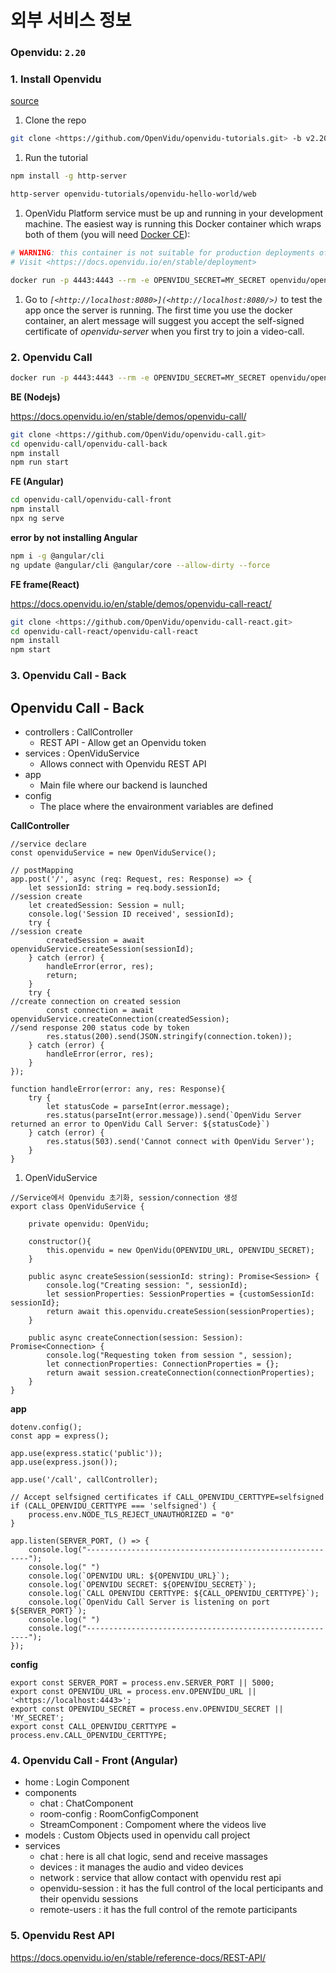 # 외부 서비스 정보

### Openvidu: `2.20`

### 1. Install Openvidu

[source](https://docs.openvidu.io/en/stable/tutorials/openvidu-js-java/)

1. Clone the repo

```bash
git clone <https://github.com/OpenVidu/openvidu-tutorials.git> -b v2.20.0
```

1. Run the tutorial

```bash
npm install -g http-server

http-server openvidu-tutorials/openvidu-hello-world/web
```

1. OpenVidu Platform service must be up and running in your development machine. The easiest way is running this Docker container which wraps both of them (you will need [Docker CE](https://store.docker.com/search?type=edition&offering=community)):

```bash
# WARNING: this container is not suitable for production deployments of OpenVidu Platform
# Visit <https://docs.openvidu.io/en/stable/deployment>

docker run -p 4443:4443 --rm -e OPENVIDU_SECRET=MY_SECRET openvidu/openvidu-server-kms:2.20.0
```

1. Go to *`[<http://localhost:8080>](<http://localhost:8080/>)`* to test the app once the server is running. The first time you use the docker container, an alert message will suggest you accept the self-signed certificate of *openvidu-server* when you first try to join a video-call.



### 2. Openvidu Call

```bash
docker run -p 4443:4443 --rm -e OPENVIDU_SECRET=MY_SECRET openvidu/openvidu-server-kms:2.20.0
```

**BE (Nodejs)**

https://docs.openvidu.io/en/stable/demos/openvidu-call/

```bash
git clone <https://github.com/OpenVidu/openvidu-call.git>
cd openvidu-call/openvidu-call-back
npm install
npm run start
```

**FE (Angular)**

```bash
cd openvidu-call/openvidu-call-front
npm install
npx ng serve
```

**error by not installing Angular**

```bash
npm i -g @angular/cli 
ng update @angular/cli @angular/core --allow-dirty --force
```

**FE frame(React)**

https://docs.openvidu.io/en/stable/demos/openvidu-call-react/

```bash
git clone <https://github.com/OpenVidu/openvidu-call-react.git>
cd openvidu-call-react/openvidu-call-react
npm install
npm start
```



### 3. Openvidu Call - Back

## Openvidu Call - Back

- controllers : CallController
  - REST API - Allow get an Openvidu token
- services : OpenViduService
  - Allows connect with Openvidu REST API
- app
  - Main file where our backend is launched
- config
  - The place where the envaironment variables are defined

**CallController**

```tsx
//service declare
const openviduService = new OpenViduService();

// postMapping
app.post('/', async (req: Request, res: Response) => {
	let sessionId: string = req.body.sessionId;
//session create
	let createdSession: Session = null;
	console.log('Session ID received', sessionId);
	try {
//session create
		createdSession = await openviduService.createSession(sessionId);
	} catch (error) {
		handleError(error, res);
		return;
	}
	try {
//create connection on created session
		const connection = await openviduService.createConnection(createdSession);
//send response 200 status code by token
		res.status(200).send(JSON.stringify(connection.token));
	} catch (error) {
		handleError(error, res);
	}
});

function handleError(error: any, res: Response){
	try {
		let statusCode = parseInt(error.message);
		res.status(parseInt(error.message)).send(`OpenVidu Server returned an error to OpenVidu Call Server: ${statusCode}`)
	} catch (error) {
		res.status(503).send('Cannot connect with OpenVidu Server');
	}
}
```

1. OpenViduService

```tsx
//Service에서 Openvidu 초기화, session/connection 생성
export class OpenViduService {

    private openvidu: OpenVidu;

	constructor(){
        this.openvidu = new OpenVidu(OPENVIDU_URL, OPENVIDU_SECRET);
    }

	public async createSession(sessionId: string): Promise<Session> {
        console.log("Creating session: ", sessionId);
        let sessionProperties: SessionProperties = {customSessionId: sessionId};
        return await this.openvidu.createSession(sessionProperties);
	}

	public async createConnection(session: Session): Promise<Connection> {
        console.log("Requesting token from session ", session);
        let connectionProperties: ConnectionProperties = {};
        return await session.createConnection(connectionProperties);
    }
}
```

**app**

```tsx
dotenv.config();
const app = express();

app.use(express.static('public'));
app.use(express.json());

app.use('/call', callController);

// Accept selfsigned certificates if CALL_OPENVIDU_CERTTYPE=selfsigned
if (CALL_OPENVIDU_CERTTYPE === 'selfsigned') {
    process.env.NODE_TLS_REJECT_UNAUTHORIZED = "0"
}

app.listen(SERVER_PORT, () => {
    console.log("---------------------------------------------------------");
    console.log(" ")
    console.log(`OPENVIDU URL: ${OPENVIDU_URL}`);
    console.log(`OPENVIDU SECRET: ${OPENVIDU_SECRET}`);
    console.log(`CALL OPENVIDU CERTTYPE: ${CALL_OPENVIDU_CERTTYPE}`);
    console.log(`OpenVidu Call Server is listening on port ${SERVER_PORT}`);
    console.log(" ")
    console.log("---------------------------------------------------------");
});
```

**config**

```tsx
export const SERVER_PORT = process.env.SERVER_PORT || 5000;
export const OPENVIDU_URL = process.env.OPENVIDU_URL || '<https://localhost:4443>';
export const OPENVIDU_SECRET = process.env.OPENVIDU_SECRET || 'MY_SECRET';
export const CALL_OPENVIDU_CERTTYPE = process.env.CALL_OPENVIDU_CERTTYPE;
```



### 4. Openvidu Call - Front (Angular)

- home : Login Component
- components
  - chat : ChatComponent
  - room-config : RoomConfigComponent
  - StreamComponent : Compoment where the videos live
- models : Custom Objects used in openvidu call project
- services
  - chat : here is all chat logic, send and receive massages
  - devices : it manages the audio and video devices
  - network : service that allow contact with openvidu rest api
  - openvidu-session : it has the full control of the local perticipants and their openvidu sessions
  - remote-users : it has the full control of the remote participants



### 5. Openvidu Rest API

https://docs.openvidu.io/en/stable/reference-docs/REST-API/

